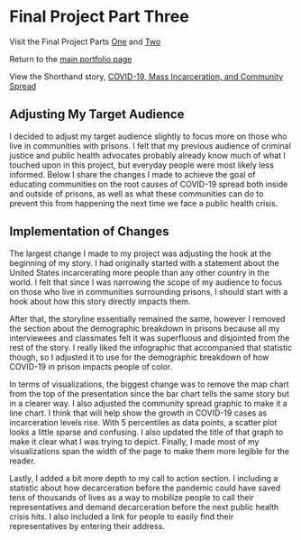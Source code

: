 # Final Project Part Three

Visit the Final Project Parts [One](https://lzak88.github.io/zakalik-portfolio/final-project-part-1.html) and [Two](https://lzak88.github.io/zakalik-portfolio/final-project-part-2.html)

Return to the [main portfolio page](https://lzak88.github.io/zakalik-portfolio/)

View the Shorthand story, [COVID-19, Mass Incarceration, and Community Spread](https://carnegiemellon.shorthandstories.com/mass-incarceration-and-the-covid-19-pandemic/index.html)

## Adjusting My Target Audience
I decided to adjust my target audience slightly to focus more on those who live in communities with prisons. I felt that my previous audience of criminal justice and public health advocates probably already know much of what I touched upon in this project, but everyday people were most likely less informed. Below I share the changes I made to achieve the goal of educating communities on the root causes of COVID-19 spread both inside and outside of prisons, as well as what these communities can do to prevent this from happening the next time we face a public health crisis.

## Implementation of Changes
The largest change I made to my project was adjusting the hook at the beginning of my story. I had originally started with a statement about the United States incarcerating more people than any other country in the world. I felt that since I was narrowing the scope of my audience to focus on those who live in communities surrounding prisons, I should start with a hook about how this story directly impacts them.

After that, the storyline essentially remained the same, however I removed the section about the demographic breakdown in prisons because all my interviewees and classmates felt it was superfluous and disjointed from the rest of the story. I really liked the infographic that accompanied that statistic though, so I adjusted it to use for the demographic breakdown of how COVID-19 in prison impacts people of color. 

In terms of visualizations, the biggest change was to remove the map chart from the top of the presentation since the bar chart tells the same story but in a clearer way. I also adjusted the community spread graphic to make it a line chart. I think that will help show the growth in COVID-19 cases as incarceration levels rise. With 5 percentiles as data points, a scatter plot looks a little sparse and confusing. I also updated the title of that graph to make it clear what I was trying to depict. Finally, I made most of my visualizations span the width of the page to make them more legible for the reader. 

Lastly, I added a bit more depth to my call to action section. I including a statistic about how decarceration before the pandemic could have saved tens of thousands of lives as a way to mobilize people to call their representatives and demand decarceration before the next public health crisis hits. I also included a link for people to easily find their representatives by entering their address. 
